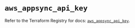 # `aws_appsync_api_key`

Refer to the Terraform Registry for docs: [`aws_appsync_api_key`](https://registry.terraform.io/providers/hashicorp/aws/5.95.0/docs/resources/appsync_api_key).

